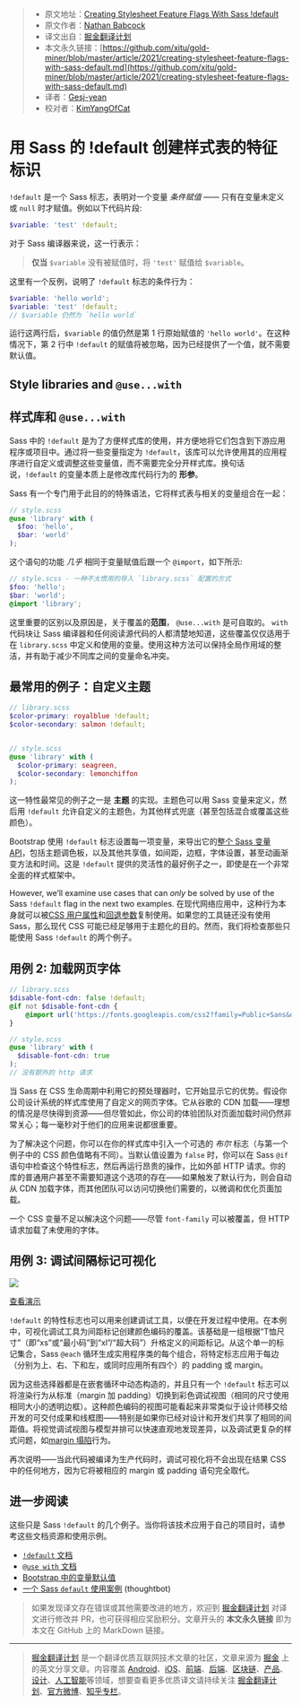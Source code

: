 > * 原文地址：[Creating Stylesheet Feature Flags With Sass !default](https://css-tricks.com/creating-stylesheet-feature-flags-with-sass-default/)
> * 原文作者：[Nathan Babcock](https://css-tricks.com/author/nathanbabcock/)
> * 译文出自：[掘金翻译计划](https://github.com/xitu/gold-miner)
> * 本文永久链接：[https://github.com/xitu/gold-miner/blob/master/article/2021/creating-stylesheet-feature-flags-with-sass-default.md](https://github.com/xitu/gold-miner/blob/master/article/2021/creating-stylesheet-feature-flags-with-sass-default.md)
> * 译者：[Gesj-yean](https://github.com/Gesj-yean)
> * 校对者：[KimYangOfCat](https://github.com/KimYangOfCat)

# 用 Sass 的 !default 创建样式表的特征标识

`!default` 是一个 Sass 标志，表明对一个变量 *条件赋值* —— 只有在变量未定义或 `null` 时才赋值。例如以下代码片段:

```scss
$variable: 'test' !default;
```

对于 Sass 编译器来说，这一行表示：

> **仅当** `$variable` 没有被赋值时，将 `'test'` 赋值给 `$variable`。

这里有一个反例，说明了 `!default` 标志的条件行为：

```scss
$variable: 'hello world';
$variable: 'test' !default;
// $variable 仍然为 `hello world`
```

运行这两行后，`$variable` 的值仍然是第 1 行原始赋值的 `'hello world'`。在这种情况下，第 2 行中 `!default` 的赋值将被忽略，因为已经提供了一个值，就不需要默认值。

## Style libraries and `@use...with`
## 样式库和 `@use...with`

Sass 中的 `!default` 是为了方便样式库的使用，并方便地将它们包含到下游应用程序或项目中。通过将一些变量指定为 `!default`，该库可以允许使用其的应用程序进行自定义或调整这些变量值，而不需要完全分开样式库。换句话说，`!default` 的变量本质上是修改库代码行为的 **形参**。


Sass 有一个专门用于此目的的特殊语法，它将样式表与相关的变量组合在一起：

```scss
// style.scss
@use 'library' with (
  $foo: 'hello',
  $bar: 'world'
);
```

这个语句的功能 *几乎* 相同于变量赋值后跟一个 `@import`，如下所示:

```scss
// style.scss - 一种不太惯用的导入 `library.scss` 配置的方式
$foo: 'hello';
$bar: 'world';
@import 'library';
```

这里重要的区别以及原因是，关于覆盖的**范围**， `@use...with` 是可自取的。 `with` 代码块让 Sass 编译器和任何阅读源代码的人都清楚地知道，这些覆盖仅仅适用于在 `library.scss` 中定义和使用的变量。使用这种方法可以保持全局作用域的整洁，并有助于减少不同库之间的变量命名冲突。

## 最常用的例子：自定义主题

```scss
// library.scss
$color-primary: royalblue !default;
$color-secondary: salmon !default;


// style.scss
@use 'library' with (
  $color-primary: seagreen,
  $color-secondary: lemonchiffon
);
```

这一特性最常见的例子之一是 **主题** 的实现。主题色可以用 Sass 变量来定义，然后用 `!default` 允许自定义的主题色，为其他样式兜底（甚至包括混合或覆盖这些颜色）。

Bootstrap 使用 `!default` 标志设置每一项变量，来导出它的[整个 Sass 变量 API](https://github.com/twbs/bootstrap/blob/main/scss/_variables.scss)，包括主题调色板，以及其他共享值，如间距，边框，字体设置，甚至动画渐变方法和时间。这是 `!default` 提供的灵活性的最好例子之一，即使是在一个非常全面的样式框架中。

However, we’ll examine use cases that can *only* be solved by use of the Sass `!default` flag in the next two examples.
在现代网络应用中，这种行为本身就可以被[CSS 用户属性](https://css-tricks.com/a-complete-guide-to-custom-properties/)和[回退参数](https://css-tricks.com/a-complete-guide-to-custom-properties/#h-custom-property-fallbacks)复制使用。如果您的工具链还没有使用 Sass，那么现代 CSS 可能已经足够用于主题化的目的。然而，我们将检查那些只能使用 Sass `!default` 的两个例子。

## 用例 2: 加载网页字体

```scss
// library.scss
$disable-font-cdn: false !default;
@if not $disable-font-cdn {
    @import url('https://fonts.googleapis.com/css2?family=Public+Sans&display=swap');
}

// style.scss
@use 'library' with (
  $disable-font-cdn: true
);
// 没有额外的 http 请求
```

当 Sass 在 CSS 生命周期中利用它的预处理器时，它开始显示它的优势。假设你公司设计系统的样式库使用了自定义的网页字体。它从谷歌的 CDN 加载——理想的情况是尽快得到资源——但尽管如此，你公司的体验团队对页面加载时间仍然非常关心；每一毫秒对于他们的应用来说都很重要。

为了解决这个问题，你可以在你的样式库中引入一个可选的 *布尔* 标志（与第一个例子中的 CSS 颜色值略有不同）。当默认值设置为 `false` 时，你可以在 Sass `@if` 语句中检查这个特性标志，然后再运行昂贵的操作，比如外部 HTTP 请求。你的库的普通用户甚至不需要知道这个选项的存在——如果触发了默认行为，则会自动从 CDN 加载字体，而其他团队可以访问切换他们需要的，以微调和优化页面加载。

一个 CSS 变量不足以解决这个问题——尽管 `font-family` 可以被覆盖，但 HTTP 请求加载了未使用的字体。

## 用例 3: 调试间隔标记可视化

![](https://i1.wp.com/css-tricks.com/wp-content/uploads/2021/05/sass-default-visually-debugging.png?resize=1808%2C468&ssl=1)

[查看演示](https://codepen.io/nathanbabcock/project/editor/AYYygg)

`!default` 的特性标志也可以用来创建调试工具，以便在开发过程中使用。在本例中，可视化调试工具为间距标记创建颜色编码的覆盖。该基础是一组根据“T恤尺寸”（即“xs”或“最小码”到“xl”/“超大码”）升格定义的间距标记。从这个单一的标记集合，Sass `@each` 循环生成实用程序类的每个组合，将特定标志应用于每边（分别为上、右、下和左，或同时应用所有四个）的 padding 或 margin。

因为这些选择器都是在嵌套循环中动态构造的，并且只有一个 `!default` 标志可以将渲染行为从标准（margin 加 padding）切换到彩色调试视图（相同的尺寸使用相同大小的透明边框）。这种颜色编码的视图可能看起来非常类似于设计师移交给开发的可交付成果和线框图——特别是如果你已经对设计和开发们共享了相同的间距值。将视觉调试视图与模型并排可以快速直观地发现差异，以及调试更复杂的样式问题，如[margin 塌陷](https://css-tricks.com/what-you-should-know-about-collapsing-margins/)行为。

再次说明——当此代码被编译为生产代码时，调试可视化将不会出现在结果 CSS 中的任何地方，因为它将被相应的 margin 或 padding 语句完全取代。

## 进一步阅读

这些只是 Sass `!default` 的几个例子。当你将该技术应用于自己的项目时，请参考这些文档资源和使用示例。

* [`!default` 文档](https://sass-lang.com/documentation/variables#default-values)
* [`@use with` 文档](https://sass-lang.com/documentation/at-rules/use#configuration)
* [Bootstrap 中的变量默认值](https://getbootstrap.com/docs/4.0/getting-started/theming/#variable-defaults)
* [一个 Sass `default` 使用案例](https://thoughtbot.com/blog/sass-default) (thoughtbot)

> 如果发现译文存在错误或其他需要改进的地方，欢迎到 [掘金翻译计划](https://github.com/xitu/gold-miner) 对译文进行修改并 PR，也可获得相应奖励积分。文章开头的 **本文永久链接** 即为本文在 GitHub 上的 MarkDown 链接。

---

> [掘金翻译计划](https://github.com/xitu/gold-miner) 是一个翻译优质互联网技术文章的社区，文章来源为 [掘金](https://juejin.im) 上的英文分享文章。内容覆盖 [Android](https://github.com/xitu/gold-miner#android)、[iOS](https://github.com/xitu/gold-miner#ios)、[前端](https://github.com/xitu/gold-miner#前端)、[后端](https://github.com/xitu/gold-miner#后端)、[区块链](https://github.com/xitu/gold-miner#区块链)、[产品](https://github.com/xitu/gold-miner#产品)、[设计](https://github.com/xitu/gold-miner#设计)、[人工智能](https://github.com/xitu/gold-miner#人工智能)等领域，想要查看更多优质译文请持续关注 [掘金翻译计划](https://github.com/xitu/gold-miner)、[官方微博](http://weibo.com/juejinfanyi)、[知乎专栏](https://zhuanlan.zhihu.com/juejinfanyi)。
